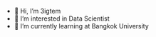 - 👋 Hi, I’m 3igtem
- 👀 I’m interested in Data Scientist
- 🌱 I’m currently learning at Bangkok University

<!---
3igtem/3igtem is a ✨ special ✨ repository because its `README.md` (this file) appears on your GitHub profile.
You can click the Preview link to take a look at your changes.
--->
